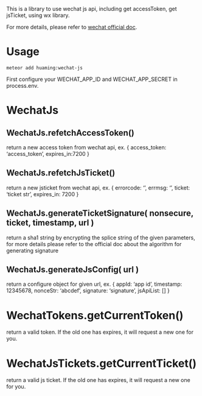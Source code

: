 This is a library to use wechat js api, including get accessToken, get jsTicket, using wx library.

For more details, please refer to [wechat official doc](http://mp.weixin.qq.com/wiki/7/aaa137b55fb2e0456bf8dd9148dd613f.html).

# Usage

```
meteor add huaming:wechat-js

```

First configure your WECHAT_APP_ID and WECHAT_APP_SECRET in process.env.

# WechatJs

## WechatJs.refetchAccessToken()
return a new access token from wechat api, ex. { access_token: ‘access_token’, expires_in:7200 }

## WechatJs.refetchJsTicket()
return a new jsticket from wechat api, ex. { errorcode: ‘’, errmsg: ‘’, ticket: ‘ticket str’, expires_in: 7200 }

## WechatJs.generateTicketSignature( nonsecure, ticket, timestamp, url )
return a sha1 string by encrypting the splice string of the given parameters, for more details please refer to the official doc about the algorithm for generating signature

## WechatJs.generateJsConfig( url )
return a configure object for given url, ex. { appId: ‘app id’, timestamp: 12345678, nonceStr: ‘abcdef’, signature: ‘signature’, jsApiList: [] }

# WechatTokens.getCurrentToken()
return a valid token. If the old one has expires, it will request a new one for you.

# WechatJsTickets.getCurrentTicket()
return a valid js ticket. If the old one has expires, it will request a new one for you.
